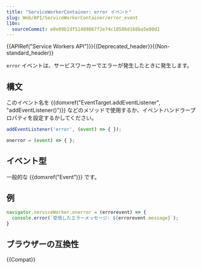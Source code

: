 ```yaml
---
title: "ServiceWorkerContainer: error イベント"
slug: Web/API/ServiceWorkerContainer/error_event
l10n:
  sourceCommit: e0e09b1df51489867f2e74c18586d168ba5e00d1
---
```


{{APIRef("Service Workers API")}}{{Deprecated_header}}{{Non-standard_header}}

`error` イベントは、サービスワーカーでエラーが発生したときに発生します。

## 構文

このイベント名を {{domxref("EventTarget.addEventListener", "addEventListener()")}} などのメソッドで使用するか、イベントハンドラープロパティを設定するかしてください。

```js
addEventListener('error', (event) => { });

onerror = (event) => { };
```

## イベント型

一般的な {{domxref("Event")}} です。

## 例

```js
navigator.serviceWorker.onerror = (errorevent) => {
  console.error(`受信したエラーメッセージ: ${errorevent.message}`);
}
```

## ブラウザーの互換性

{{Compat}}
